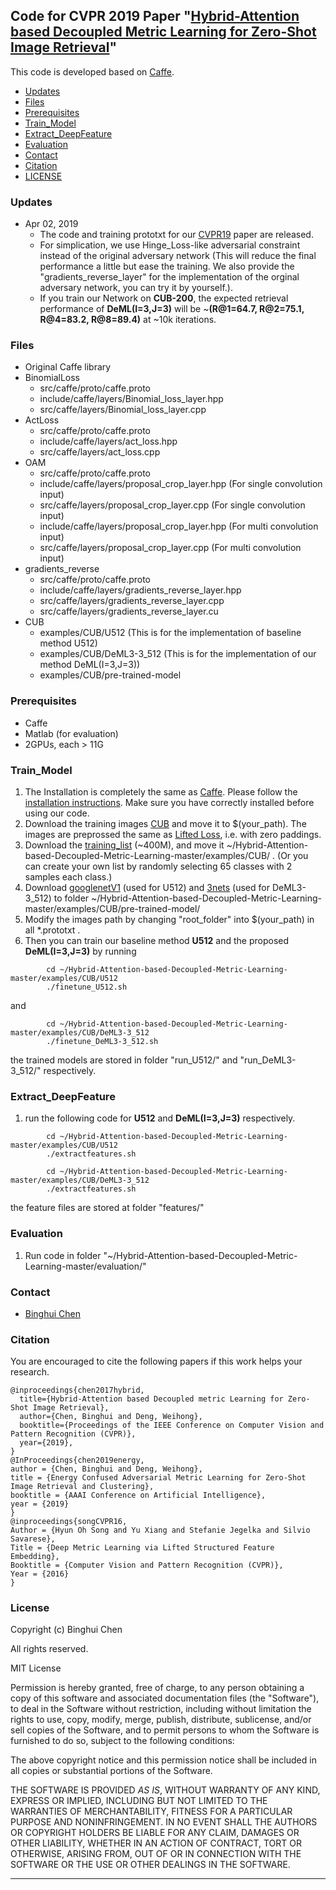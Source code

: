 ## Code for CVPR 2019 Paper "[Hybrid-Attention based Decoupled Metric Learning for Zero-Shot Image Retrieval](http://bhchen.cn)"

This code is developed based on [Caffe](https://github.com/BVLC/caffe/).

* [Updates](#updates)
* [Files](#files)
* [Prerequisites](#prerequisites)
* [Train_Model](#train_model)
* [Extract_DeepFeature](#extract_deepfeature)
* [Evaluation](#evaluation)
* [Contact](#contact)
* [Citation](#citation)
* [LICENSE](#license)

### Updates
- Apr 02, 2019
  * The code and training prototxt for our [CVPR19](http://bhchen.cn) paper are released.
  * For simplication, we use Hinge_Loss-like adversarial constraint instead of the original adversary network (This will reduce the final performance a little but ease the training. We also provide the "gradients_reverse_layer" for the implementation of the orginal adversary network, you can try it by yourself.).
  * If you train our Network on **CUB-200**, the expected retrieval performance of **DeML(I=3,J=3)** will be ~**(R@1=64.7, R@2=75.1, R@4=83.2, R@8=89.4)** at ~10k iterations.

### Files
- Original Caffe library
- BinomialLoss
  * src/caffe/proto/caffe.proto
  * include/caffe/layers/Binomial_loss_layer.hpp
  * src/caffe/layers/Binomial_loss_layer.cpp
- ActLoss
  * src/caffe/proto/caffe.proto
  * include/caffe/layers/act_loss.hpp
  * src/caffe/layers/act_loss.cpp
- OAM
  * src/caffe/proto/caffe.proto
  * include/caffe/layers/proposal_crop_layer.hpp (For single convolution input)
  * src/caffe/layers/proposal_crop_layer.cpp (For single convolution input)
  * include/caffe/layers/proposal_crop_layer.hpp (For multi convolution input)
  * src/caffe/layers/proposal_crop_layer.cpp (For multi convolution input)
- gradients_reverse
  * src/caffe/proto/caffe.proto
  * include/caffe/layers/gradients_reverse_layer.hpp
  * src/caffe/layers/gradients_reverse_layer.cpp
  * src/caffe/layers/gradients_reverse_layer.cu
- CUB
  * examples/CUB/U512  (This is for the implementation of baseline method U512)
  * examples/CUB/DeML3-3_512  (This is for the implementation of our method DeML(I=3,J=3))
  * examples/CUB/pre-trained-model
### Prerequisites
* Caffe
* Matlab (for evaluation)
* 2GPUs, each > 11G
### Train_Model
1. The Installation is completely the same as [Caffe](http://caffe.berkeleyvision.org/). Please follow the [installation instructions](http://caffe.berkeleyvision.org/installation.html). Make sure you have correctly installed before using our code. 
2. Download the training images [CUB]() and move it to $(your_path). The images are preprossed the same as [Lifted Loss](https://github.com/rksltnl/Deep-Metric-Learning-CVPR16/), i.e. with zero paddings.
3. Download the [training_list]() (~400M), and move it ~/Hybrid-Attention-based-Decoupled-Metric-Learning-master/examples/CUB/ . (Or you can create your own list by randomly selecting 65 classes with 2 samples each class.)
4. Download [googlenetV1](http://dl.caffe.berkeleyvision.org/bvlc_googlenet.caffemodel) (used for U512) and [3nets]() (used for DeML3-3_512) to folder ~/Hybrid-Attention-based-Decoupled-Metric-Learning-master/examples/CUB/pre-trained-model/
5. Modify the images path by changing "root_folder" into $(your_path) in all *.prototxt .
6. Then you can train our baseline method **U512** and the proposed **DeML(I=3,J=3)** by running
```
        cd ~/Hybrid-Attention-based-Decoupled-Metric-Learning-master/examples/CUB/U512
        ./finetune_U512.sh
```     
and
```
        cd ~/Hybrid-Attention-based-Decoupled-Metric-Learning-master/examples/CUB/DeML3-3_512
        ./finetune_DeML3-3_512.sh
```     
the trained models are stored in folder "run_U512/" and "run_DeML3-3_512/" respectively.
### Extract_DeepFeature
1. run the following code for **U512** and **DeML(I=3,J=3)** respectively.
```
        cd ~/Hybrid-Attention-based-Decoupled-Metric-Learning-master/examples/CUB/U512
        ./extractfeatures.sh
```

```
        cd ~/Hybrid-Attention-based-Decoupled-Metric-Learning-master/examples/CUB/DeML3-3_512
        ./extractfeatures.sh
```
the feature files are stored at folder "features/"
### Evaluation
1. Run code in folder "~/Hybrid-Attention-based-Decoupled-Metric-Learning-master/evaluation/"
### Contact 
- [Binghui Chen](http://bhchen.cn)

### Citation
You are encouraged to cite the following papers if this work helps your research. 

    @inproceedings{chen2017hybrid,
      title={Hybrid-Attention based Decoupled metric Learning for Zero-Shot Image Retrieval},
      author={Chen, Binghui and Deng, Weihong},
      booktitle={Proceedings of the IEEE Conference on Computer Vision and Pattern Recognition (CVPR)},
      year={2019},
    }
    @InProceedings{chen2019energy,
    author = {Chen, Binghui and Deng, Weihong},
    title = {Energy Confused Adversarial Metric Learning for Zero-Shot Image Retrieval and Clustering},
    booktitle = {AAAI Conference on Artificial Intelligence},
    year = {2019}
    }
    @inproceedings{songCVPR16,
    Author = {Hyun Oh Song and Yu Xiang and Stefanie Jegelka and Silvio Savarese},
    Title = {Deep Metric Learning via Lifted Structured Feature Embedding},
    Booktitle = {Computer Vision and Pattern Recognition (CVPR)},
    Year = {2016}
    }
### License
Copyright (c) Binghui Chen

All rights reserved.

MIT License

Permission is hereby granted, free of charge, to any person obtaining a
copy of this software and associated documentation files (the "Software"),
to deal in the Software without restriction, including without limitation
the rights to use, copy, modify, merge, publish, distribute, sublicense,
and/or sell copies of the Software, and to permit persons to whom the
Software is furnished to do so, subject to the following conditions:

The above copyright notice and this permission notice shall be included
in all copies or substantial portions of the Software.

THE SOFTWARE IS PROVIDED *AS IS*, WITHOUT WARRANTY OF ANY KIND, EXPRESS OR
IMPLIED, INCLUDING BUT NOT LIMITED TO THE WARRANTIES OF MERCHANTABILITY,
FITNESS FOR A PARTICULAR PURPOSE AND NONINFRINGEMENT. IN NO EVENT SHALL
THE AUTHORS OR COPYRIGHT HOLDERS BE LIABLE FOR ANY CLAIM, DAMAGES OR
OTHER LIABILITY, WHETHER IN AN ACTION OF CONTRACT, TORT OR OTHERWISE,
ARISING FROM, OUT OF OR IN CONNECTION WITH THE SOFTWARE OR THE USE OR
OTHER DEALINGS IN THE SOFTWARE.

***
